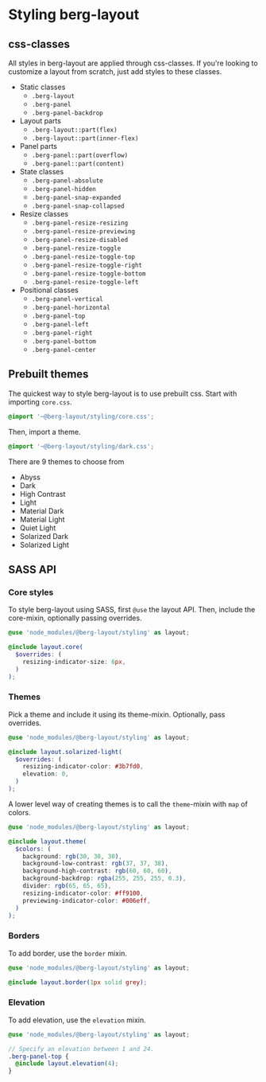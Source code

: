# Styling berg-layout

## css-classes

All styles in berg-layout are applied through css-classes. If you're looking to customize a layout from scratch, just add styles to these classes.

- Static classes
  - `.berg-layout`
  - `.berg-panel`
  - `.berg-panel-backdrop`
- Layout parts
  - `.berg-layout::part(flex)`
  - `.berg-layout::part(inner-flex)`
- Panel parts
  - `.berg-panel::part(overflow)`
  - `.berg-panel::part(content)`
- State classes
  - `.berg-panel-absolute`
  - `.berg-panel-hidden`
  - `.berg-panel-snap-expanded`
  - `.berg-panel-snap-collapsed`
- Resize classes
  - `.berg-panel-resize-resizing`
  - `.berg-panel-resize-previewing`
  - `.berg-panel-resize-disabled`
  - `.berg-panel-resize-toggle`
  - `.berg-panel-resize-toggle-top`
  - `.berg-panel-resize-toggle-right`
  - `.berg-panel-resize-toggle-bottom`
  - `.berg-panel-resize-toggle-left`
- Positional classes
  - `.berg-panel-vertical`
  - `.berg-panel-horizontal`
  - `.berg-panel-top`
  - `.berg-panel-left`
  - `.berg-panel-right`
  - `.berg-panel-bottom`
  - `.berg-panel-center`

## Prebuilt themes

The quickest way to style berg-layout is to use prebuilt css. Start with importing `core.css`.

```css
@import '~@berg-layout/styling/core.css';
```

Then, import a theme.

```css
@import '~@berg-layout/styling/dark.css';
```

There are 9 themes to choose from

- Abyss
- Dark
- High Contrast
- Light
- Material Dark
- Material Light
- Quiet Light
- Solarized Dark
- Solarized Light

## SASS API

### Core styles

To style berg-layout using SASS, first `@use` the layout API. Then, include the core-mixin, optionally passing overrides.

```scss
@use 'node_modules/@berg-layout/styling' as layout;

@include layout.core(
  $overrides: (
    resizing-indicator-size: 6px,
  )
);
```

### Themes

Pick a theme and include it using its theme-mixin. Optionally, pass overrides.

```scss
@use 'node_modules/@berg-layout/styling' as layout;

@include layout.solarized-light(
  $overrides: (
    resizing-indicator-color: #3b7fd0,
    elevation: 0,
  )
);
```

A lower level way of creating themes is to call the `theme`-mixin with `map` of colors.

```scss
@use 'node_modules/@berg-layout/styling' as layout;

@include layout.theme(
  $colors: (
    background: rgb(30, 30, 30),
    background-low-contrast: rgb(37, 37, 38),
    background-high-contrast: rgb(60, 60, 60),
    background-backdrop: rgba(255, 255, 255, 0.3),
    divider: rgb(65, 65, 65),
    resizing-indicator-color: #ff9100,
    previewing-indicator-color: #006eff,
  )
);
```

### Borders

To add border, use the `border` mixin.

```scss
@use 'node_modules/@berg-layout/styling' as layout;

@include layout.border(1px solid grey);
```

### Elevation

To add elevation, use the `elevation` mixin.

```scss
@use 'node_modules/@berg-layout/styling' as layout;

// Specify an elevation between 1 and 24.
.berg-panel-top {
  @include layout.elevation(4);
}
```
